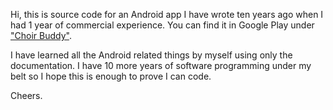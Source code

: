
Hi,
this is source code for an Android app I have wrote ten years ago when I had 1 year of commercial experience.
You can find it in Google Play under ["Choir Buddy"](https://play.google.com/store/apps/details?id=pl.waw.echo.choirbuddy).

I have learned all the Android related things by myself using only the documentation.
I have 10 more years of software programming under my belt so I hope this is enough to prove I can code.

Cheers.
